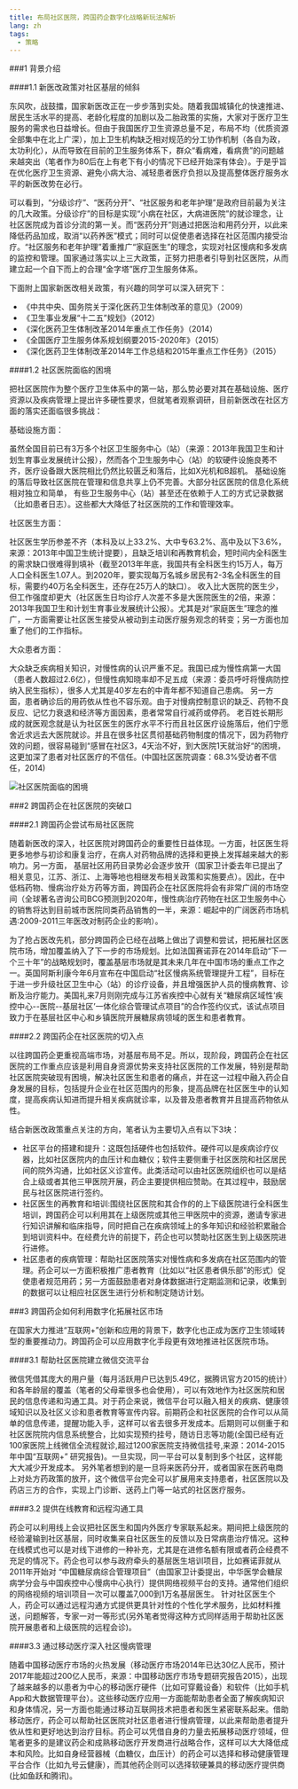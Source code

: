 ```yaml
---
title: 布局社区医院，跨国药企数字化战略新玩法解析
lang: zh
tags:
  - 策略
---
```


###1 背景介绍

####1.1 新医改政策对社区基层的倾斜

东风吹，战鼓擂，国家新医改正在一步步落到实处。随着我国城镇化的快速推进、居民生活水平的提高、老龄化程度的加剧以及二胎政策的实施，大家对于医疗卫生服务的需求也日益增长。但由于我国医疗卫生资源总量不足，布局不均（优质资源全部集中在北上广深），加上卫生机构缺乏相对规范的分工协作机制（各自为政，太功利化），从而导致在目前的卫生服务体系下，群众“看病难，看病贵”的问题越来越突出（笔者作为80后在上有老下有小的情况下已经开始深有体会）。于是乎旨在优化医疗卫生资源、避免小病大治、减轻患者医疗负担以及提高整体医疗服务水平的新医改势在必行。

可以看到，“分级诊疗”、“医药分开”、“社区服务和老年护理”是政府目前最为关注的几大政策。分级诊疗”的目标是实现“小病在社区，大病进医院”的就诊理念，让社区医院成为首诊分流的第一关。而“医药分开”则通过把医治和用药分开，以此来降低药品加成，取消“以药养医”模式；同时可以促使患者选择在社区范围内接受治疗。“社区服务和老年护理”着重推广“家庭医生”的理念，实现对社区慢病和多发病的监控和管理。国家通过落实以上三大政策，正努力把患者引导到社区医院，从而建立起一个自下而上的合理“金字塔”医疗卫生服务体系。

下面附上国家新医改相关政策，有兴趣的同学可以深入研究下：

- 《中共中央、国务院关于深化医药卫生体制改革的意见》（2009）
- 《卫生事业发展“十二五”规划》（2012）
- 《深化医药卫生体制改革2014年重点工作任务》（2014）
- 《全国医疗卫生服务体系规划纲要2015-2020年》（2015）
- 《深化医药卫生体制改革2014年工作总结和2015年重点工作任务》（2015）

####1.2 社区医院面临的困境

把社区医院作为整个医疗卫生体系中的第一站，那么势必要对其在基础设施、医疗资源以及疾病管理上提出许多硬性要求，但就笔者观察调研，目前新医改在社区方面的落实还面临很多挑战：

基础设施方面：

虽然全国目前已有3万多个社区卫生服务中心（站）（来源：2013年我国卫生和计划生育事业发展统计公报），然而各个卫生服务中心（站）的软硬件设施良莠不齐，医疗设备跟大医院相比仍然比较匮乏和落后，比如X光机和B超机。
基础设施的落后导致社区医院在管理和信息共享上仍不完善。大部分社区医院的信息化系统相对独立和简单， 有些卫生服务中心（站）甚至还在依赖于人工的方式记录数据（比如患者日志）。这些都大大降低了社区医院的工作和管理效率。

社区医生方面：

社区医生学历参差不齐（本科及以上33.2%、大中专63.2%、高中及以下3.6%，来源：2013年中国卫生统计提要），且缺乏培训和再教育机会，短时间内全科医生的需求缺口很难得到填补（截至2013年年底，我国共有全科医生约15万人，每万人口全科医生1.07人。到2020年，要实现每万名城乡居民有2-3名全科医生的目标，需要约40万名全科医生，还存在25万人的缺口）。
收入比大医院的医生少，但工作强度却更大（社区医生日均诊疗人次差不多是大医院医生的2倍，来源：2013年我国卫生和计划生育事业发展统计公报）。尤其是对“家庭医生”理念的推广，一方面需要让社区医生接受从被动到主动医疗服务观念的转变；另一方面也加重了他们的工作指标。

大众患者方面：

大众缺乏疾病相关知识，对慢性病的认识严重不足。我国已成为慢性病第一大国（患者人数超过2.6亿），但慢性病知晓率却不足五成（来源：委员呼吁将慢病防控纳入民生指标），很多人尤其是40岁左右的中青年都不知道自己患病。 另一方面，患者确诊后的用药依从性也不容乐观。由于对慢病控制意识的缺乏、药物不良反应、记忆力衰退和经济等方面因素，患者常常自行减药或停药。
老百姓长期形成的就医观念就是认为社区医生的医疗水平不行而且社区医疗设施落后，他们宁愿舍近求远去大医院就诊。并且在很多社区贯彻基础药物制度的情况下，因为药物疗效的问题，很容易碰到“感冒在社区3，4天治不好，到大医院1天就治好“的困境，这更加深了患者对社区医疗的不信任。(中国社区医院调查：68.3%受访者不信任，2014)

![社区医院面临的困境](/content/images/2016/07/20150831_01.png)

###2 跨国药企在社区医院的突破口     

####2.1 跨国药企尝试布局社区医院

随着新医改的深入，社区医院对跨国药企的重要性日益体现。一方面，社区医生将更多地参与初诊和康复治疗，在病人对药物品牌的选择和更换上发挥越来越大的影响力。另一方面， 基层社区用药目录势必会逐步放开（国家卫计委去年已提出了相关意见，江苏、浙江、上海等地也相继发布相关政策和实施要点）。因此，在中低档药物、慢病治疗处方药等方面，跨国药企在社区医院将会有非常广阔的市场空间（全球著名咨询公司BCG预测到2020年，慢性病治疗药物在社区卫生服务中心的销售将达到目前城市医院同类药品销售的一半，来源：崛起中的广阔医药市场机遇:2009-2011三年医改对制药企业的影响）。

为了抢占医改先机，部分跨国药企已经在战略上做出了调整和尝试，把拓展社区医院市场，增加覆盖纳入了下一步的市场规划。比如法国赛诺菲在2014年启动“下一个三十年”的战略规划时，覆盖基层市场就是其未来几年在中国市场的重点工作之一。英国阿斯利康今年6月宣布在中国启动“社区慢病系统管理提升工程”，目标在于进一步升级社区卫生中心（站）的诊疗设备，并且增强医护人员的慢病教育、诊断及治疗能力。美国礼来7月则刚完成与江苏省疾控中心就有关“糖尿病区域性‘疾控中心--医院--基层社区’一体化综合管理试点项目”的合作签约仪式，该试点项目致力于在基层社区中心和乡镇医院开展糖尿病领域的医生和患者教育。

####2.2 跨国药企在社区医院的切入点

以往跨国药企更重视高端市场，对基层布局不足。所以，现阶段，跨国药企在社区医院的工作重点应该是利用自身资源优势来支持社区医院的工作发展，特别是帮助社区医院突破现有困境，解决社区医生和患者的痛点，并在这一过程中融入药企自身发展的目标，包括提升企业在社区范围内的形象，提高品牌在社区医生中的认知度，提高疾病认知进而提升相关疾病就诊率，以及普及患者教育并且提高药物依从性。

结合新医改政策重点关注的方向，笔者认为主要切入点有以下3块：

- 社区平台的搭建和提升：这既包括硬件也包括软件。硬件可以是疾病诊疗仪器，比如社区医院内的血压计和血糖仪；软件主要侧重于社区医院和社区居民间的院外沟通，比如社区义诊宣传。此类活动可以由社区医院组织也可以是结合上级或者其他三甲医院开展，药企主要提供相应赞助。在其过程中，鼓励居民与社区医院进行签约。
- 社区医生的再教育和培训:围绕社区医院和其合作的的上下级医院进行全科医生培训，跨国药企可以利用其在上级医院或其他三甲医院中的资源，邀请专家进行知识讲解和临床指导，同时把自己在疾病领域上的多年知识和经验积累融合到培训资料中。在经费允许的前提下，药企也可以赞助社区医生到上级医院进行进修。
- 社区患者的疾病管理：帮助社区医院落实对慢性病和多发病在社区范围内的管理。药企可以一方面积极推广患者教育（比如以“社区患者俱乐部”的形式）促使患者规范用药；另一方面鼓励患者对身体数据进行定期监测和记录，收集到的数据可以让相应社区医生进行分析和制定随访计划。

###3 跨国药企如何利用数字化拓展社区市场      

在国家大力推进“互联网+”创新和应用的背景下，数字化也正成为医疗卫生领域转型的重要推动力。跨国药企可以应用数字化手段更有效地推进社区医院市场。

####3.1 帮助社区医院建立微信交流平台

微信凭借其庞大的用户量（每月活跃用户已达到5.49亿，据腾讯官方2015的统计）和各年龄层的覆盖（笔者的父母辈很多也会使用），可以有效地作为社区医院和居民的信息传递和沟通工具。对于药企来说，微信平台可以融入相关的疾病、健康领域知识以及社区义诊和患者教育等宣传内容。前期药企和社区医院的合作可以从简单的信息传递，提醒功能入手，这样可以省去很多开发成本。后期则可以侧重于和社区医院院内信息系统整合，比如实现预约挂号，随访日志等功能(全国已经有近100家医院上线微信全流程就诊,超过1200家医院支持微信挂号,来源：2014-2015年中国“互联网+” 研究报告)。一旦实现，同一平台可以复制到多个社区，这样能大大减少开发成本。
另外笔者想到的是一旦将来医药分开，或者国家在医药电商上对处方药政策的放开，这个微信平台完全可以扩展用来支持患者，社区医院以及药店三方的合作，实现上门诊断、送药上门等一站式的社区医疗服务。

####3.2 提供在线教育和远程沟通工具

药企可以利用线上会议把社区医生和国内外医疗专家联系起来。期间把上级医院的经验灌输到社区基层，同时收集来自社区医生的反馈以及日常病患治疗情况。这种在线模式也可以是对线下进修的一种补充，尤其是在进修名额有限或者药企经费不充足的情况下。药企也可以参与政府牵头的基层医生培训项目，比如赛诺菲就从2011年开始对 “中国糖尿病综合管理项目”（由国家卫计委提出，中华医学会糖尿病学分会与中国疾控中心慢病中心执行）提供网络视频平台的支持。通常他们组织的网络视频的培训项目一次可以覆盖7,000到1万名基层医生。
针对社区医生个人，药企可以通过远程沟通方式提供更具针对性的个性化学术服务，比如材料推送，问题解答，专家一对一等形式(另外笔者觉得这种方式同样适用于帮助社区医院开展患者和上级医院的远程会诊)。

####3.3 通过移动医疗深入社区慢病管理

随着中国移动医疗市场的火热发展（移动医疗市场2014年已达30亿人民币，预计2017年能超过200亿人民币，来源：中国移动医疗市场专题研究报告2015），出现了越来越多的以患者为中心的移动医疗硬件（比如可穿戴设备）和软件（比如手机App和大数据管理平台）。这些移动医疗应用一方面能帮助患者全面了解疾病知识和身体情况，另一方面也能通过移动互联网技术把患者和医生紧密联系起来。借助移动医疗，药企可以帮助社区医院对社区患者进行慢病管理，以此来帮助患者提升依从性和更好地达到治疗目标。药企可以凭借自身的力量去拓展移动医疗领域，但笔者更多的是建议药企和成熟移动医疗开发商进行战略合作，这样可以大大降低成本和风险。比如自身经营器械（血糖仪，血压计）的药企可以选择和移动健康管理平台合作（比如九号云健康），而其他药企则可以选择软硬兼具的移动医疗提供商(比如鱼跃和腾讯)。